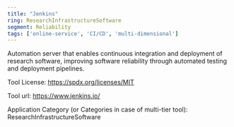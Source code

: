 ```yaml
---
title: "Jenkins"
ring: ResearchInfrastructureSoftware
segment: Reliability
tags: ['online-service', 'CI/CD', 'multi-dimensional']
---
```

Automation server that enables continuous integration and deployment of research software, improving software reliability through automated testing and deployment pipelines.

Tool License: https://spdx.org/licenses/MIT

Tool url: https://www.jenkins.io/

Application Category (or Categories in case of multi-tier tool): ResearchInfrastructureSoftware
